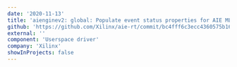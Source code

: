 ```yaml
---
date: '2020-11-13'
title: 'aienginev2: global: Populate event status properties for AIE ML'
github: 'https://github.com/Xilinx/aie-rt/commit/bc4fff6c3ecc4360575b16b5ceaf5ee24e8f243e'
external: ''
component: 'Userspace driver'
company: 'Xilinx'
showInProjects: false
---
```

